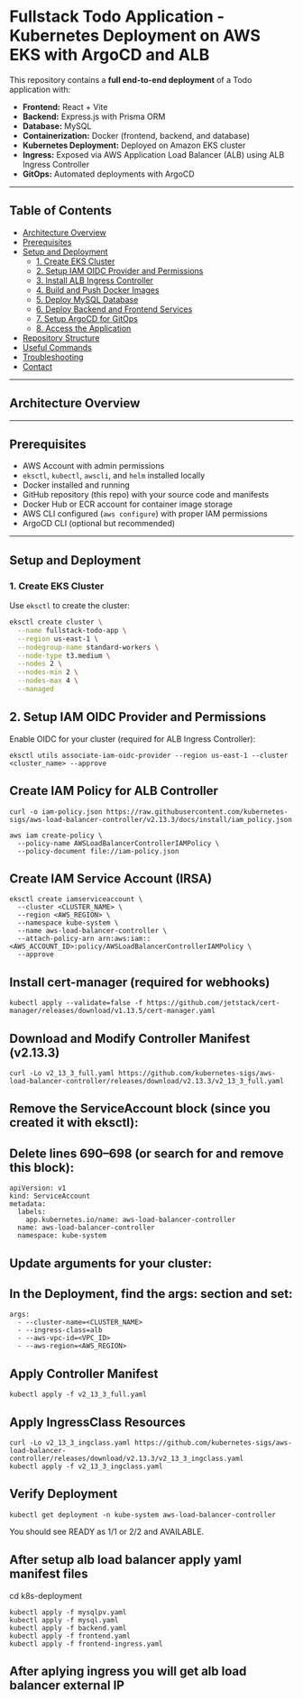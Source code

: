 # Fullstack Todo Application - Kubernetes Deployment on AWS EKS with ArgoCD and ALB

This repository contains a **full end-to-end deployment** of a Todo application with:

- **Frontend:** React + Vite  
- **Backend:** Express.js with Prisma ORM  
- **Database:** MySQL  
- **Containerization:** Docker (frontend, backend, and database)  
- **Kubernetes Deployment:** Deployed on Amazon EKS cluster  
- **Ingress:** Exposed via AWS Application Load Balancer (ALB) using ALB Ingress Controller  
- **GitOps:** Automated deployments with ArgoCD  

---

## Table of Contents

- [Architecture Overview](#architecture-overview)  
- [Prerequisites](#prerequisites)  
- [Setup and Deployment](#setup-and-deployment)  
  - [1. Create EKS Cluster](#1-create-eks-cluster)  
  - [2. Setup IAM OIDC Provider and Permissions](#2-setup-iam-oidc-provider-and-permissions)  
  - [3. Install ALB Ingress Controller](#3-install-alb-ingress-controller)  
  - [4. Build and Push Docker Images](#4-build-and-push-docker-images)  
  - [5. Deploy MySQL Database](#5-deploy-mysql-database)  
  - [6. Deploy Backend and Frontend Services](#6-deploy-backend-and-frontend-services)  
  - [7. Setup ArgoCD for GitOps](#7-setup-argocd-for-gitops)  
  - [8. Access the Application](#8-access-the-application)  
- [Repository Structure](#repository-structure)  
- [Useful Commands](#useful-commands)  
- [Troubleshooting](#troubleshooting)  
- [Contact](#contact)

---

## Architecture Overview


---

## Prerequisites

- AWS Account with admin permissions  
- `eksctl`, `kubectl`, `awscli`, and `helm` installed locally  
- Docker installed and running  
- GitHub repository (this repo) with your source code and manifests  
- Docker Hub or ECR account for container image storage  
- AWS CLI configured (`aws configure`) with proper IAM permissions  
- ArgoCD CLI (optional but recommended)

---

## Setup and Deployment

### 1. Create EKS Cluster

Use `eksctl` to create the cluster:

```bash
eksctl create cluster \
  --name fullstack-todo-app \
  --region us-east-1 \
  --nodegroup-name standard-workers \
  --node-type t3.medium \
  --nodes 2 \
  --nodes-min 2 \
  --nodes-max 4 \
  --managed
```

## 2. Setup IAM OIDC Provider and Permissions
Enable OIDC for your cluster (required for ALB Ingress Controller):
```
eksctl utils associate-iam-oidc-provider --region us-east-1 --cluster <cluster_name> --approve
```
## Create IAM Policy for ALB Controller
```
curl -o iam-policy.json https://raw.githubusercontent.com/kubernetes-sigs/aws-load-balancer-controller/v2.13.3/docs/install/iam_policy.json

aws iam create-policy \
  --policy-name AWSLoadBalancerControllerIAMPolicy \
  --policy-document file://iam-policy.json
```

## Create IAM Service Account (IRSA)
```
eksctl create iamserviceaccount \
  --cluster <CLUSTER_NAME> \
  --region <AWS_REGION> \
  --namespace kube-system \
  --name aws-load-balancer-controller \
  --attach-policy-arn arn:aws:iam::<AWS_ACCOUNT_ID>:policy/AWSLoadBalancerControllerIAMPolicy \
  --approve
```

## Install cert-manager (required for webhooks)
```
kubectl apply --validate=false -f https://github.com/jetstack/cert-manager/releases/download/v1.13.5/cert-manager.yaml
```

## Download and Modify Controller Manifest (v2.13.3)
```
curl -Lo v2_13_3_full.yaml https://github.com/kubernetes-sigs/aws-load-balancer-controller/releases/download/v2.13.3/v2_13_3_full.yaml
```

## Remove the ServiceAccount block (since you created it with eksctl):
## Delete lines 690–698 (or search for and remove this block):
```
apiVersion: v1
kind: ServiceAccount
metadata:
  labels:
    app.kubernetes.io/name: aws-load-balancer-controller
  name: aws-load-balancer-controller
  namespace: kube-system
```

## Update arguments for your cluster:
## In the Deployment, find the args: section and set:
```
args:
  - --cluster-name=<CLUSTER_NAME>
  - --ingress-class=alb
  - --aws-vpc-id=<VPC_ID>
  - --aws-region=<AWS_REGION>
```

## Apply Controller Manifest
```
kubectl apply -f v2_13_3_full.yaml
```
## Apply IngressClass Resources
```
curl -Lo v2_13_3_ingclass.yaml https://github.com/kubernetes-sigs/aws-load-balancer-controller/releases/download/v2.13.3/v2_13_3_ingclass.yaml
kubectl apply -f v2_13_3_ingclass.yaml
```

## Verify Deployment
```
kubectl get deployment -n kube-system aws-load-balancer-controller
```
You should see READY as 1/1 or 2/2 and AVAILABLE.


## After setup alb load balancer apply yaml manifest files
cd k8s-deployment
```
kubectl apply -f mysqlpv.yaml
kubectl apply -f mysql.yaml
kubectl apply -f backend.yaml
kubectl apply -f frontend.yaml
kubectl apply -f frontend-ingress.yaml
```

## After aplying ingress you will get alb load balancer external IP 


